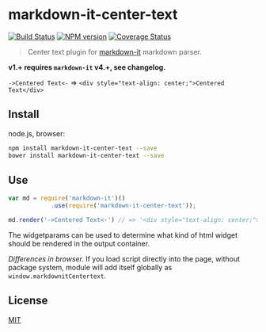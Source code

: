 # markdown-it-center-text

[![Build Status](https://img.shields.io/travis/jay-hodgson/markdown-it-center-text/master.svg?style=flat)](https://travis-ci.org/jay-hodgson/markdown-it-center-text)
[![NPM version](https://img.shields.io/npm/v/markdown-it-center-text.svg?style=flat)](https://www.npmjs.org/package/markdown-it-center-text)
[![Coverage Status](https://img.shields.io/coveralls/jay-hodgson/markdown-it-center-text/master.svg?style=flat)](https://coveralls.io/r/jay-hodgson/markdown-it-center-text?branch=master)

> Center text plugin for [markdown-it](https://github.com/markdown-it/markdown-it) markdown parser.

__v1.+ requires `markdown-it` v4.+, see changelog.__

`->Centered Text<-` => `<div style="text-align: center;">Centered Text</div>`


## Install

node.js, browser:

```bash
npm install markdown-it-center-text --save
bower install markdown-it-center-text --save
```

## Use

```js
var md = require('markdown-it')()
            .use(require('markdown-it-center-text'));

md.render('->Centered Text<-') // => '<div style="text-align: center;">Centered Text</div>'

```

The widgetparams can be used to determine what kind of html widget should be rendered in the output container.

_Differences in browser._ If you load script directly into the page, without
package system, module will add itself globally as `window.markdownitCentertext`.


## License
[MIT](https://github.com/jay-hodgson/markdown-it-center-text/blob/master/LICENSE)
